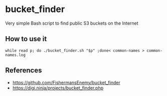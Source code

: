 # bucket_finder

Very simple Bash script to find public S3 buckets on the Internet

## How to use it

    while read p; do ./bucket_finder.sh "$p" ;done< common-names > common-names.log
    
## References

* https://github.com/FishermansEnemy/bucket_finder
* https://digi.ninja/projects/bucket_finder.php
